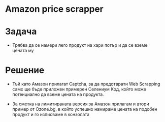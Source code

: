 # Amazon price scrapper


# Задача
- Трябва да се намери лего продукт на хари потър и да се вземе цената му

# Решение
- Тъй като Амазон прилагат Captcha, за да предотврати Web Scrapping само ще бъде приложен примерен Селениум Код, който може потенциално да вземе цената на продукта.

- За сметка на лимитираната версия за Амазон прилагам и втори пример от Ozone.bg, в който успешно намираме цената на подобен продукт и го изписваме в конзолата
